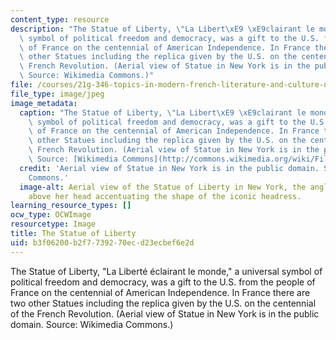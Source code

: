 ```yaml
---
content_type: resource
description: "The Statue of Liberty, \"La Libert\xE9 \xE9clairant le monde,\" a universal\
  \ symbol of political freedom and democracy, was a gift to the U.S. from the people\
  \ of France on the centennial of American Independence. In France there are two\
  \ other Statues including the replica given by the U.S. on the centennial of the\
  \ French Revolution. (Aerial view of Statue in New York is in the public domain.\
  \ Source: Wikimedia Commons.)"
file: /courses/21g-346-topics-in-modern-french-literature-and-culture-north-america-through-french-eyes-spring-2014/b3f06200b2f7739270ecd23ecbef6e2d_21g-346s14.jpg
file_type: image/jpeg
image_metadata:
  caption: "The Statue of Liberty, \"La Libert\xE9 \xE9clairant le monde,\" a universal\
    \ symbol of political freedom and democracy, was a gift to the U.S. from the people\
    \ of France on the centennial of American Independence. In France there are two\
    \ other Statues including the replica given by the U.S. on the centennial of the\
    \ French Revolution. (Aerial view of Statue in New York is in the public domain.\
    \ Source: [Wikimedia Commons](http://commons.wikimedia.org/wiki/File:Statue_of_Liberty,_1920.JPG).)"
  credit: 'Aerial view of Statue in New York is in the public domain. Source: Wikimedia
    Commons.'
  image-alt: Aerial view of the Statue of Liberty in New York, the angle from the
    above her head accentuating the shape of the iconic headress.
learning_resource_types: []
ocw_type: OCWImage
resourcetype: Image
title: The Statue of Liberty
uid: b3f06200-b2f7-7392-70ec-d23ecbef6e2d
---
```

The Statue of Liberty, "La Liberté éclairant le monde," a universal symbol of political freedom and democracy, was a gift to the U.S. from the people of France on the centennial of American Independence. In France there are two other Statues including the replica given by the U.S. on the centennial of the French Revolution. (Aerial view of Statue in New York is in the public domain. Source: Wikimedia Commons.)

